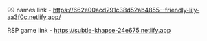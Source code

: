99 names link - https://662e00acd291c38d52ab4855--friendly-lily-aa3f0c.netlify.app/

RSP game link - https://subtle-khapse-24e675.netlify.app
